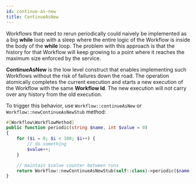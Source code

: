 ```yaml
---
id: continue-as-new
title: ContinueAsNew
---
```


Workflows that need to rerun periodically could naively be implemented as a big **while** loop with
a sleep where the entire logic of the Workflow is inside the body of the **while** loop. The problem
with this approach is that the history for that Workflow will keep growing to a point where it
reaches the maximum size enforced by the service.

**ContinueAsNew** is the low level construct that enables implementing such Workflows without the
risk of failures down the road. The operation atomically completes the current execution and starts
a new execution of the Workflow with the same **Workflow Id**. The new execution will not carry
over any history from the old execution.

To trigger this behavior, use `Workflow::continueAsNew` or `Workflow::newContinueAsNewStub` method:

```php
#[Workflow\WorkflowMethod]
public function periodic(string $name, int $value = 0)
{
    for ($i = 0; $i < 100; $i++) {
        // do something
        $value++;
    }

    // maintain $value counter between runs
    return Workflow::newContinueAsNewStub(self::class)->periodic($name, $value);
}
```
